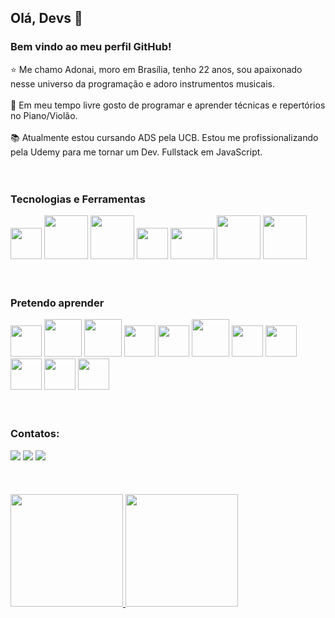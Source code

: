 ## Olá, Devs :beginner: 
### Bem vindo ao meu perfil GitHub!<br>

:star: Me chamo Adonai, moro em Brasília, tenho 22 anos, sou apaixonado nesse universo da programação e adoro instrumentos musicais.<br><br>
:art: Em meu tempo livre gosto de programar e aprender técnicas e repertórios no Piano/Violão.<br><br>
:books: Atualmente estou cursando ADS pela UCB. Estou me profissionalizando pela Udemy para me tornar um Dev. Fullstack em JavaScript.<br><br><br>

### Tecnologias e Ferramentas<br>

<img src="https://cdn.jsdelivr.net/gh/devicons/devicon/icons/javascript/javascript-original.svg" width="50" height="50"/> <img src="https://cdn.jsdelivr.net/gh/devicons/devicon/icons/gulp/gulp-plain.svg" width="70" height="70"/> <img src="https://cdn.jsdelivr.net/gh/devicons/devicon/icons/html5/html5-original-wordmark.svg" width="70" height="70"/> <img src="https://cdn.jsdelivr.net/gh/devicons/devicon/icons/nodejs/nodejs-original.svg" width="50" height="50"/> <img src="https://cdn.jsdelivr.net/gh/devicons/devicon/icons/babel/babel-original.svg" width="70" height="50"/> <img src="https://cdn.jsdelivr.net/gh/devicons/devicon/icons/css3/css3-original-wordmark.svg" width="70" height="70"/> <img src="https://cdn.jsdelivr.net/gh/devicons/devicon/icons/express/express-original.svg" width="70" height="70"/><br><br><br>

### Pretendo aprender<br>

<img src="https://cdn.jsdelivr.net/gh/devicons/devicon/icons/adonisjs/adonisjs-original.svg" width="50" height="50"/> <img src="https://cdn.jsdelivr.net/gh/devicons/devicon/icons/vuejs/vuejs-original-wordmark.svg" width="60" height="60"/> 
<img src="https://cdn.jsdelivr.net/gh/devicons/devicon/icons/react/react-original-wordmark.svg" width="60" height="60"/> <img src="https://cdn.jsdelivr.net/gh/devicons/devicon/icons/nextjs/nextjs-original-wordmark.svg" width="50" height="50"/> <img src="https://cdn.jsdelivr.net/gh/devicons/devicon/icons/angularjs/angularjs-original.svg" width="50" height="50"/> <img src="https://cdn.jsdelivr.net/gh/devicons/devicon/icons/bootstrap/bootstrap-plain-wordmark.svg" width="60" height="60"/> 
<img src="https://cdn.jsdelivr.net/gh/devicons/devicon/icons/electron/electron-original.svg" width="50" height="50"/> <img src="https://cdn.jsdelivr.net/gh/devicons/devicon/icons/webpack/webpack-original.svg" width="50" height="50"/> <img src="https://cdn.jsdelivr.net/gh/devicons/devicon/icons/jquery/jquery-plain-wordmark.svg" width="50" height="50"/> <img src="https://cdn.jsdelivr.net/gh/devicons/devicon/icons/spring/spring-original.svg" width="50" height="50"/> <img src="https://cdn.jsdelivr.net/gh/devicons/devicon/icons/typescript/typescript-original.svg" width="50" height="50"/><br><br><br>

### Contatos:<br>

<div>
<a href="https://instagram.com/adonaisoares_" target="_blank"><img src="https://img.shields.io/badge/-Instagram-%23E4405F?style=for-the-badge&logo=instagram&logoColor=white" target="_blank"></a>
<a href = "mailto:adonaielite@gmail.com"><img src="https://img.shields.io/badge/Gmail-D14836?style=for-the-badge&logo=gmail&logoColor=white" target="_blank"></a>
<a href="https://www.linkedin.com/in/adonai-soares" target="_blank"><img src="https://img.shields.io/badge/-LinkedIn-%230077B5?style=for-the-badge&logo=linkedin&logoColor=white" target="_blank"></a>   
</div><br><br><br>


<div>
<a href="https://github.com/AdonaiSoaresM">
<img height="180em" src="https://github-readme-stats.vercel.app/api/top-langs/?username=AdonaiSoaresM&layout=compact&langs_count=7&theme=dracula"/>
<img height="180em" src="https://github-readme-stats.vercel.app/api?username=AdonaiSoaresM&show_icons=true&theme=dracula&include_all_commits=true&count_private=true"/>
</div>
